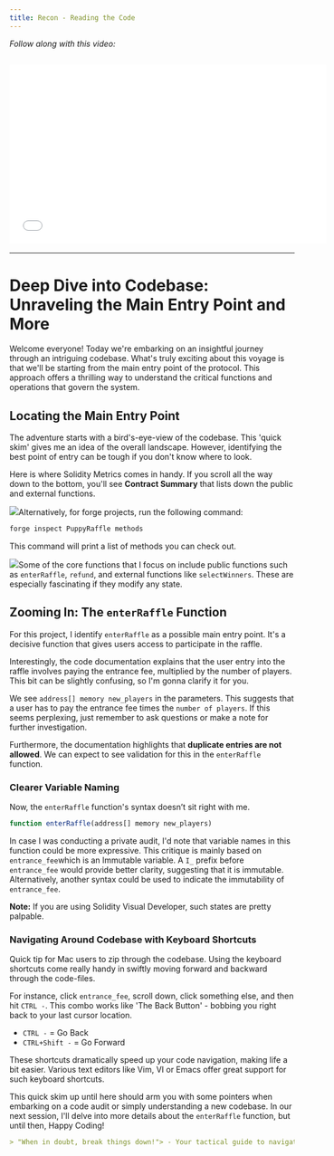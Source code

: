 ```yaml
---
title: Recon - Reading the Code
---
```


_Follow along with this video:_

## <iframe width="560" height="315" src="VIDEO_LINK" title="vimeo" frameborder="0" allow="accelerometer; autoplay; clipboard-write; encrypted-media; gyroscope; picture-in-picture; web-share" allowfullscreen></iframe>

---

# Deep Dive into Codebase: Unraveling the Main Entry Point and More

Welcome everyone! Today we're embarking on an insightful journey through an intriguing codebase. What's truly exciting about this voyage is that we'll be starting from the main entry point of the protocol. This approach offers a thrilling way to understand the critical functions and operations that govern the system.

## Locating the Main Entry Point

The adventure starts with a bird's-eye-view of the codebase. This 'quick skim' gives me an idea of the overall landscape. However, identifying the best point of entry can be tough if you don't know where to look.

Here is where Solidity Metrics comes in handy. If you scroll all the way down to the bottom, you'll see **Contract Summary** that lists down the public and external functions.

![](https://cdn.videotap.com/iZyEcW0QPu9UkA6c5Xlf-36.03.png)Alternatively, for forge projects, run the following command:

```bash
forge inspect PuppyRaffle methods
```

This command will print a list of methods you can check out.

![](https://cdn.videotap.com/O4YijeMcS1T44HRm1v5c-72.06.png)Some of the core functions that I focus on include public functions such as `enterRaffle`, `refund`, and external functions like `selectWinners`. These are especially fascinating if they modify any state.

## Zooming In: The `enterRaffle` Function

For this project, I identify `enterRaffle` as a possible main entry point. It's a decisive function that gives users access to participate in the raffle.

Interestingly, the code documentation explains that the user entry into the raffle involves paying the entrance fee, multiplied by the number of players. This bit can be slightly confusing, so I'm gonna clarify it for you.

We see `address[] memory new_players` in the parameters. This suggests that a user has to pay the entrance fee times the `number of players`. If this seems perplexing, just remember to ask questions or make a note for further investigation.

Furthermore, the documentation highlights that **duplicate entries are not allowed**. We can expect to see validation for this in the `enterRaffle` function.

### Clearer Variable Naming

Now, the `enterRaffle` function's syntax doesn’t sit right with me.

```javascript
function enterRaffle(address[] memory new_players)
```

In case I was conducting a private audit, I'd note that variable names in this function could be more expressive. This critique is mainly based on `entrance_fee`which is an Immutable variable. A `I_` prefix before `entrance_fee` would provide better clarity, suggesting that it is immutable. Alternatively, another syntax could be used to indicate the immutability of `entrance_fee`.

**Note:** If you are using Solidity Visual Developer, such states are pretty palpable.

### Navigating Around Codebase with Keyboard Shortcuts

Quick tip for Mac users to zip through the codebase. Using the keyboard shortcuts come really handy in swiftly moving forward and backward through the code-files.

For instance, click `entrance_fee`, scroll down, click something else, and then hit `CTRL -`. This combo works like 'The Back Button' - bobbing you right back to your last cursor location.

- `CTRL -` = Go Back
- `CTRL+Shift -` = Go Forward

These shortcuts dramatically speed up your code navigation, making life a bit easier. Various text editors like Vim, VI or Emacs offer great support for such keyboard shortcuts.

This quick skim up until here should arm you with some pointers when embarking on a code audit or simply understanding a new codebase. In our next session, I'll delve into more details about the `enterRaffle` function, but until then, Happy Coding!

```markdown
> "When in doubt, break things down!"> - Your tactical guide to navigating complex codebases.
```
